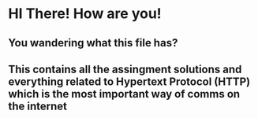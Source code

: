 # HI There! How are you!

## You wandering what this file has?
## This contains all the assingment solutions and everything related to Hypertext Protocol (HTTP) which is the most important way of comms on the internet
